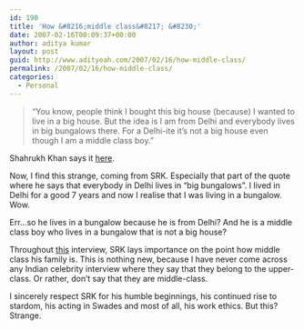 ```yaml
---
id: 190
title: 'How &#8216;middle class&#8217; &#8230;'
date: 2007-02-16T00:09:37+00:00
author: aditya kumar
layout: post
guid: http://www.adityeah.com/2007/02/16/how-middle-class/
permalink: /2007/02/16/how-middle-class/
categories:
  - Personal
---
```

> &#8220;You know, people think I bought this big house (because) I wanted to live in a big house. But the idea is I am from Delhi and everybody lives in big bungalows there. For a Delhi-ite it&#8217;s not a big house even though I am a middle class boy.&#8221;

Shahrukh Khan says it [here](http://specials.rediff.com/movies/2007/feb/15sd1.htm).

Now, I find this strange, coming from SRK. Especially that part of the quote where he says that everybody in Delhi lives in &#8220;big bungalows&#8221;. I lived in Delhi for a good 7 years and now I realise that I was living in a bungalow. Wow.

Err&#8230;so he lives in a bungalow because he is from Delhi? And he is a middle class boy who lives in a bungalow that is not a big house?

Throughout [this](http://specials.rediff.com/movies/2007/feb/15sd1.htm) interview, SRK lays importance on the point how middle class his family is. This is nothing new, because I have never come across any Indian celebrity interview where they say that they belong to the upper-class. Or rather, don&#8217;t say that they are middle-class. 

I sincerely respect SRK for his humble beginnings, his continued rise to stardom, his acting in Swades and most of all, his work ethics. But this? Strange.